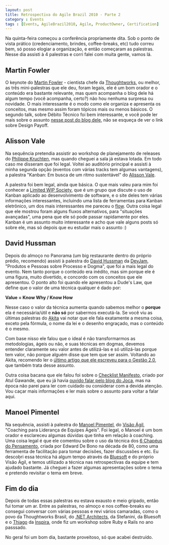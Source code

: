 ```yaml
---
layout: post
title: Retrospectiva do Agile Brazil 2010 - Parte 2
category : Events
tags : [Events, AgileBrazil2010, Agile, ProductOwner, Certification]
---
```

Na quinta-feira começou a conferência propriamente dita. Sob o ponto de vista prático (credenciamento, brindes, coffee-breaks, etc) tudo correu bem, só posso elogiar a organização, e então começaram as palestras. Nesse dia assisti à 4 palestras e corri falei com muita gente, vamos lá.

## Martin Fowler

O keynote do [Martin Fowler](http://martinfowler.com/) - cientista chefe da [Thoughtworks](http://www.thoughtworks.com/), ou melhor, as três mini-palestras que ele deu, foram legais, ele é um bom orador e o conteúdo era bastante relevante, mas quem acompanha o blog dele há algum tempo (você acompanha, certo?) não hou nenhuma surpresa ou novidade. O mais interessante é o modo como ele organiza e apresenta os conceitos, mas mesmo assim foram tópicos mais ou menos básicos. O segundo talk, sobre Débito Técnico foi bem interessante, e você pode ler mais sobre o assunto [nesse post do blog dele](http://martinfowler.com/bliki/TechnicalDebtQuadrant.html), não se esqueça de ver o link sobre Design Payoff.

## Alisson Vale

Na sequência pretendia assistir ao workshop de planejamento de releases do [Philippe Kruchten](http://philippe.kruchten.com/), mas quando cheguei a sala já estava lotada. Em todo caso me disseram que foi legal. Voltei ao auditório principal e assisti à minha segunda opção (eventos com várias tracks tem algumas vantagens), a palestra "Kanban: Em busca de um ritmo sustentável" do [Alisson Vale](http://alissonvale.com).

A palestra foi bem legal, ainda que básica. O que mais valeu para mim foi conhecer a [Limited WIP Society](http://www.limitedwipsociety.org/), que é um grupo que discute o uso de Kanban aplicado ao desenvolvimento de software, e o site deles tem várias informações interessantes, incluindo uma lista de ferramentas para Kanban eletrônico, um dos mais interessantes me pareceu o [flow](http://www.flow.io). Outra coisa legal que ele mostrou foram alguns fluxos alternativos, para "situações avançadas", uma pena que ele só pode passar rapidamente por eles. Kanban é um assunto muito interessante e acho que vale alguns posts só sobre ele, mas só depois que eu estudar mais o assunto :)

## David Hussman

Depois do almoço no Panorama (um big restaurante dentro do próprio prédio, recomendo) assisti à palestra do [David Hussman](http://twitter.com/davidhussman) da [DevJam](http://www.devjam.com), "Produtos e Pessoas sobre Processo e Dogma", que foi a mais legal do evento. Nem tanto porque o conteúdo era inédito, mas sim porque ele é uma figura, muito divertido, e concordo com os conceitos que ele apresentou. O ponto alto foi quando ele apresentou a Dude's Law, que define que o valor de uma técnica qualquer é dado por:

__Value = Know Why / Know How__

Nesse caso o valor da técnica aumenta quando sabemos melhor o **porque** ela é necessária/útil e **não só** por sabermos executá-la. Se você viu as últimas palestras do [Akita](http://twitter.com/akitaonrails) vai notar que ele fala exatamente a mesma coisa, exceto pela fórmula, o nome da lei e o desenho engraçado, mas o conteúdo é o mesmo.

Com base nisso ele falou que o ideal é não transformarmos as metodologias, ágeis ou não, e suas técnicas em dogmas, devemos entender claramente seu valor antes de utilizá-las e só utilizá-las porque tem valor, não porque alguém disse que tem que ser assim. Voltando ao Akita, recomendo ler o [último artigo que ele escreveu para o Gestão 2.0](http://info.abril.com.br/noticias/rede/gestao20/gestao/processos-metodologias-e-o-cerebro-humano/), que também trata desse assunto.

Outra coisa bacana que ele falou foi sobre o [Checklist Manifesto](http://gawande.com/the-checklist-manifesto), criado por Atul Gawande, que eu já havia [ouvido falar pelo blog do Joca](http://www.jocaonstuff.com/2010/06/the-checklist-manifesto/), mas na época não parei para ler com cuidado ou considerar com a devida atenção. Vou caçar mais informações e ler mais sobre o assunto para voltar a falar aqui.

## Manoel Pimentel

Na sequência, assisti à palestra do [Manoel Pimentel](http://twitter.com/manoelp), do [Visão &Aacute;gil](http://www.visaoagil.com/), "Coaching para Liderança de Equipes Ágeis". Foi legal, o Manoel é um bom orador e esclareceu algumas dúvidas que tinha em relação à coaching. Uma coisa legal é que ele comentou sobre o uso da técnica dos [6 Chapéus do Pensamento](http://visaoagil.wordpress.com/2009/12/25/os-6-chapeus-do-pensamento-para-facilitacao-de-equipes/), criada por Edward De Bono na década de 80, como uma ferramenta de facilitação para tomar decisões, fazer discussões e etc. Eu descobri essa técnica há algum tempo através da [Bluesoft](http://www.bluesoft.com.br) e do próprio Visão Ágil, e temos utilizado a técnica nas retrospectivas da equipe e tem ajudado bastante. Já cheguei a fazer algumas apresentações sobre o tema e pretendo revisitar o tema em breve.

## Fim do dia

Depois de todas essas palestras eu estava exausto e meio gripado, então fui tomar um ar. Entre as palestras, no almoço e nos coffee-breaks eu consegui conversar com várias pessoas e revi vários camaradas, como o povo da Thoughtworks Brasil, do [.NET Architects](http://www.dotnetarchitects.net/), da Stefanini, da Bluesoft e o [Thiago](http://twitter.com/thiago_inspira) da [Inspira](http://www.inspira.com.br/), onde fiz um workshop sobre Ruby e Rails no ano passsado.

No geral foi um bom dia, bastante proveitoso, só que acabei destruído.
